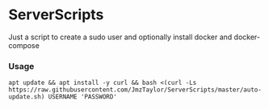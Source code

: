 # ServerScripts

Just a script to create a sudo user and optionally install docker and docker-compose

### Usage
```apt update && apt install -y curl && bash <(curl -Ls https://raw.githubusercontent.com/JmzTaylor/ServerScripts/master/auto-update.sh) USERNAME 'PASSWORD'```

